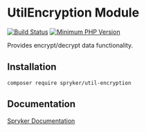 # UtilEncryption Module
[![Build Status](https://travis-ci.org/spryker/util-encryption.svg)](https://travis-ci.org/spryker/util-encryption)
[![Minimum PHP Version](https://img.shields.io/badge/php-%3E%3D%207.2-8892BF.svg)](https://php.net/)

Provides encrypt/decrypt data functionality.

## Installation

```
composer require spryker/util-encryption
```

## Documentation

[Spryker Documentation](https://documentation.spryker.com/module_guide/overview.htm)
